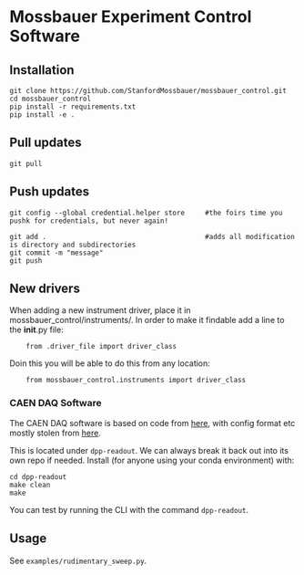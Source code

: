# Mossbauer Experiment Control Software

## Installation
```
git clone https://github.com/StanfordMossbauer/mossbauer_control.git
cd mossbauer_control
pip install -r requirements.txt
pip install -e .
```

## Pull updates
```
git pull
```
## Push updates

```
git config --global credential.helper store     #the foirs time you pushk for credentials, but never again!

git add .                                       #adds all modification is directory and subdirectories
git commit -m "message"
git push
```


## New drivers

When adding a new instrument driver, place it in mossbauer_control/instruments/.
In order to make it findable add a line to the __init__.py file:
```
    from .driver_file import driver_class
```
Doin this you will be able to do this from any location:
```
    from mossbauer_control.instruments import driver_class
```
### CAEN DAQ Software

The CAEN DAQ software is based on code from [here](https://github.com/cjpl/caen-suite/tree/master/CAENDigitizer/samples/ReadoutTest_DPP_PHA_x724), with config format etc mostly stolen from [here](https://github.com/cjpl/caen-suite/blob/master/WaveDump/src/WDconfig.c).

This is located under `dpp-readout`. We can always break it back out into its own repo if needed. Install (for anyone using your conda environment) with:

```
cd dpp-readout
make clean
make
```

You can test by running the CLI with the command `dpp-readout`.

## Usage
See `examples/rudimentary_sweep.py`.

